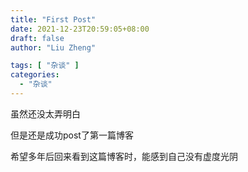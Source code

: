 ```yaml
---
title: "First Post"
date: 2021-12-23T20:59:05+08:00
draft: false
author: "Liu Zheng"

tags: [ "杂谈" ]
categories: 
  - "杂谈"
---
```


虽然还没太弄明白 

但是还是成功post了第一篇博客

希望多年后回来看到这篇博客时，能感到自己没有虚度光阴
